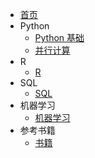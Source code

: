- [首页]()
- Python
	- [Python 基础](./Python/Python.md)
	- [并行计算](./Python/multiprocessing.MD)
- R
	- [R](./R/R.md)
- SQL
	- [SQL](./SQL/SQL.md)
- 机器学习
	- [机器学习](./MachineLearning/MachineLearning.md)
- 参考书籍
	- [书籍](./book/book.md)